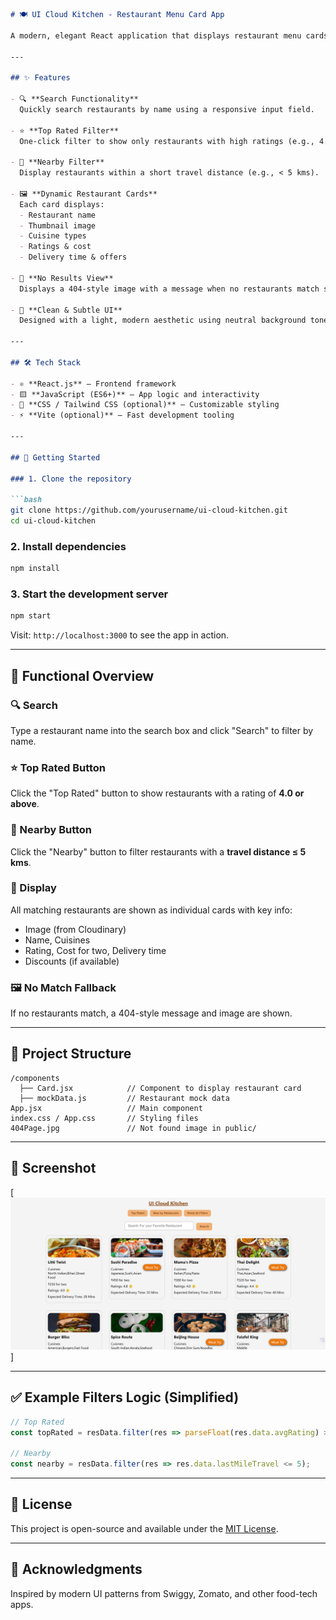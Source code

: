 ````markdown
# 🍽️ UI Cloud Kitchen - Restaurant Menu Card App

A modern, elegant React application that displays restaurant menu cards with integrated **search** and **filtering** functionality. Built to deliver a seamless, minimal UI inspired by real-world food delivery platforms.

---

## ✨ Features

- 🔍 **Search Functionality**  
  Quickly search restaurants by name using a responsive input field.

- ⭐ **Top Rated Filter**  
  One-click filter to show only restaurants with high ratings (e.g., 4.0+).

- 📍 **Nearby Filter**  
  Display restaurants within a short travel distance (e.g., < 5 kms).

- 🖼️ **Dynamic Restaurant Cards**  
  Each card displays:
  - Restaurant name
  - Thumbnail image
  - Cuisine types
  - Ratings & cost
  - Delivery time & offers

- 🚫 **No Results View**  
  Displays a 404-style image with a message when no restaurants match search or filters.

- 🎨 **Clean & Subtle UI**  
  Designed with a light, modern aesthetic using neutral background tones for an elegant user experience.

---

## 🛠️ Tech Stack

- ⚛️ **React.js** – Frontend framework
- 🟨 **JavaScript (ES6+)** – App logic and interactivity
- 🎨 **CSS / Tailwind CSS (optional)** – Customizable styling
- ⚡ **Vite (optional)** – Fast development tooling

---

## 🚀 Getting Started

### 1. Clone the repository

```bash
git clone https://github.com/yourusername/ui-cloud-kitchen.git
cd ui-cloud-kitchen
````

### 2. Install dependencies

```bash
npm install
```

### 3. Start the development server

```bash
npm start
```

Visit: `http://localhost:3000` to see the app in action.

---

## 🧠 Functional Overview

### 🔍 Search

Type a restaurant name into the search box and click "Search" to filter by name.

### ⭐ Top Rated Button

Click the "Top Rated" button to show restaurants with a rating of **4.0 or above**.

### 📍 Nearby Button

Click the "Nearby" button to filter restaurants with a **travel distance ≤ 5 kms**.

### 🧾 Display

All matching restaurants are shown as individual cards with key info:

* Image (from Cloudinary)
* Name, Cuisines
* Rating, Cost for two, Delivery time
* Discounts (if available)

### 🖼️ No Match Fallback

If no restaurants match, a 404-style message and image are shown.

---

## 📁 Project Structure

```
/components
  ├── Card.jsx            // Component to display restaurant card
  ├── mockData.js         // Restaurant mock data
App.jsx                   // Main component
index.css / App.css       // Styling files
404Page.jpg               // Not found image in public/
```

---

## 📸 Screenshot

[![Project Image](./menu-Screenshot.png)]

---

## ✅ Example Filters Logic (Simplified)

```js
// Top Rated
const topRated = resData.filter(res => parseFloat(res.data.avgRating) >= 4.0);

// Nearby
const nearby = resData.filter(res => res.data.lastMileTravel <= 5);
```

---

## 📄 License

This project is open-source and available under the [MIT License](LICENSE).

---

## 🙌 Acknowledgments

Inspired by modern UI patterns from Swiggy, Zomato, and other food-tech apps.

